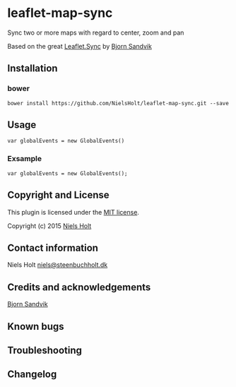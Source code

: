 # leaflet-map-sync
Sync two or more maps with regard to center, zoom and pan

Based on the great [Leaflet.Sync](https://github.com/turban/Leaflet.Sync) by [Bjorn Sandvik](https://github.com/turban/)

## Installation
### bower
`bower install https://github.com/NielsHolt/leaflet-map-sync.git --save`


## Usage
```var globalEvents = new GlobalEvents()```


### Exsample
```
var globalEvents = new GlobalEvents();

```


## Copyright and License
This plugin is licensed under the [MIT license](https://github.com/NielsHolt/leaflet-map-sync/LICENSE).

Copyright (c) 2015 [Niels Holt](https://github.com/NielsHolt)

## Contact information

Niels Holt <niels@steenbuchholt.dk>


## Credits and acknowledgements
[Bjorn Sandvik](https://github.com/turban/)


## Known bugs

## Troubleshooting

## Changelog




